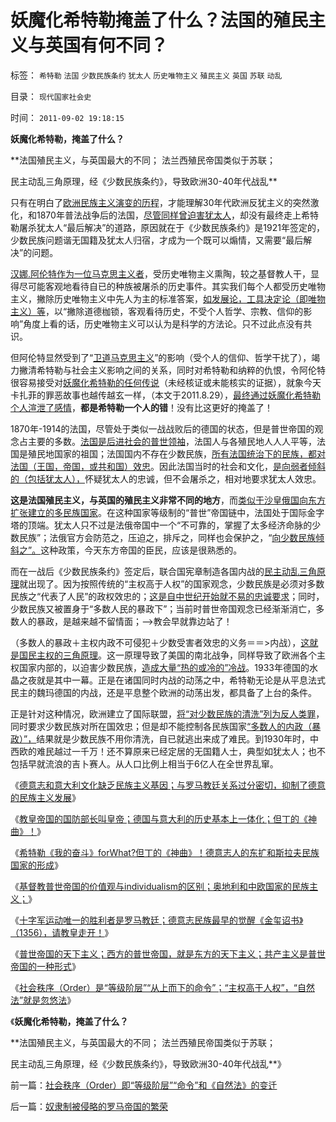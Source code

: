 # 妖魔化希特勒掩盖了什么？法国的殖民主义与英国有何不同？

标签： `希特勒` `法国` `少数民族条约` `犹太人` `历史唯物主义` `殖民主义` `英国` `苏联` `动乱` 

目录： `现代国家社会史`

时间： `2011-09-02 19:18:15`

**妖魔化希特勒，掩盖了什么？**

**法国殖民主义，与英国最大的不同； 法兰西殖民帝国类似于苏联；

民主动乱三角原理，经《少数民族条约》，导致欧洲30-40年代战乱**

只有在明白了[欧洲民族主义演变的历程](../../../2010/10/28/世界民族主义运动后期的东方插曲.md)，才能理解30年代欧洲反犹主义的突然激化，和1870年普法战争后的法国，[尽管同样曾迫害犹太人](../../../2011/8/26/基督教对民主、科学和市场经济的顽强抵抗.md)，却没有最终走上希特勒屠杀犹太人“最后解决”的道路，原因就在于《少数民族条约》是1921年签定的，少数民族问题谐无国籍及犹太人归宿，才成为一个既可以煽情，又需要“最后解决”的问题。

[汉娜.阿伦特作为一位马克思主义者](../../../2011/8/27/共济会指“国际犹太人阴谋集团”即《货币战争》.md)，受历史唯物主义熏陶，较之基督教人干，显得尽可能客观地看待自已的种族被屠杀的历史事件。其实我们每个人都受历史唯物主义，撇除历史唯物主义中先人为主的标准答案，[如发展论，工具决定论（即唯物主义）等](../../../2010/6/6/“历史唯物主义”道德史观讨论集.md)，以“撇除道德枷锁，客观看待历史，不受个人哲学、宗教、信仰的影响”角度上看的话，历史唯物主义可以认为是科学的方法论。只不过此点没有共识。

但阿伦特显然受到了“[卫道马克思主义](../../../2011/8/27/基督教的反犹主义和马克思主义.md)”的影响（受个人的信仰、哲学干扰了），竭力撇清希特勒与社会主义影响之间的关系，同时对希特勒和纳粹的仇恨，令阿伦特很容易接受对[妖魔化希特勒的任何传说](../../../2011/8/11/文明史即资本主义史；人类社会＝（奴隶制＋资本主义）.md)（未经核证或未能核实的证据），就象今天卡扎菲的罪恶故事也越传越玄一样，（本文于2011.8.29），[最终通过妖魔化希特勒个人渲泄了感情](../../../2011/7/21/基督教意识形态对奴隶制的偏见.md)，**都是希特勒一个人的错**！没有比这更好的掩盖了！

1870年-1914的法国，尽管处于类似一战战败后的德国的状态，但是普世帝国的观念占主要的多数。[法国是后进社会的普世领袖](../../../2011/3/25/非法无正义；不要信仰“内战不可避免”；.md)，法国人与各殖民地人人人平等，法国是殖民地国家的祖国；法国国内不存在少数民族，[所有法国统治下的民族，都对法国（王国，帝国，或共和国）效忠](../../../2009/10/12/郭跳跳折腾“新爱国主义”盗版理学之嫌.md)。因此法国当时的社会和文化，[是向弱者倾斜的（包括犹太人），](../../../2011/7/20/多数人暴政会自然转变为专制.md)怀疑犹太人的忠诚，但不会屠杀之，相对地要求犹太人效忠。

**这是法国殖民主义，与英国的殖民主义非常不同的地方**，而[类似于沙皇俄国向东方扩张建立的多民族国家](http://blog.sina.com.cn/s/blog_5563a64d0100aqam.html)。在这种国家等级制的“普世”帝国链中，法国处于国际金字塔的顶端。犹太人只不过是法俄帝国中一个“不可靠的，掌握了太多经济命脉的少数民族”；法俄官方会防范之，压迫之，排斥之，同样也会保护之，“[向少数民族倾斜之”。](../../../2008/10/29/民主社会不需要有倾向性的“民族政策”.md)这种政策，今天东方帝国的臣民，应该是很熟悉的。

而在一战后《少数民族条约》签定后，联合国宪章制造各国内战的[民主动乱三角原理](../../../2011/5/27/蒙代尔三角和民主进程和奇迹.md)就出现了。因为按照传统的“主权高于人权”的国家观念，少数民族是必须对多数民族之“代表了人民”的政权效忠的；[这是自中世纪开始就不易的忠诚要求](../../../2011/2/7/君权神授的爱国和国民社会的公德.md)；同时，少数民族又被置身于“多数人民的暴政下”；当前时普世帝国观念已经渐渐消亡，多数人的暴政，是越来越不留情面；——>教会早就靠边站了！

（多数人的暴政＋主权内政不可侵犯＋少数受害者效忠的义务＝＝>内战），[这就是国民主权的三角原理](../../../2011/4/5/二战后亚非拉“民主乱局”的三角原理.md)。这一原理导致了美国的南北战争，同样导致了欧洲各个主权国家内部的，以迫害少数民族，[造成大量“热的或冷的”冷战](../../../2011/4/5/西方出口民主，东方进口内战.md)。1933年德国的水晶之夜就是其中一幕。正是在诸国同时内战的动荡之中，希特勒无论是从平息法式民主的魏玛德国的内战，还是平息整个欧洲的动荡出发，都具备了上台的条件。

正是针对这种情况，欧洲建立了国际联盟，[将“对少数民族的清洗”列为反人类罪](../../../2011/4/18/操纵“反人类罪”可以成为反人类的手段.md)，同时要求少数民族对所在国效忠；但是却不能控制各民族国家[“多数人的内政（暴政）”，](../../../2010/12/2/马克思阶级斗争观点和社会政治模型.md)结果就是少数民族不用你清洗，自已就逃出来成了难民。到1930年时，中西欧的难民越过一千万！还不算原来已经定居的无国籍人士，典型如犹太人；也不包括早就流浪的吉卜赛人。从人口比例上相当于6亿人在全世界乱窜。

《[德意志和意大利文化缺乏民族主义基因；与罗马教廷关系过分密切，抑制了德意的民族主义发展](../../../2011/9/1/德意志和意大利缺乏民族主义传统.md)》

《[教皇帝国的国防部长叫皇帝；德国与意大利的历史基本上一体化；但丁的《神曲》！](../../../2011/9/1/教皇的国防部长叫皇帝.md)》

《[希特勒《我的奋斗》forWhat?但丁的《神曲》！德意志人的东扩和斯拉夫民族国家的形成](../../../2011/9/1/希特勒《我的奋斗》，但丁的《神曲》，东扩的“生存空间”.md)》

《[基督教普世帝国的价值观与individualism的区别；奥地利和中欧国家的民族主义；](../../../2011/9/1/普世帝国的价值观和induvidualism和奥地利.md)》

《[十字军运动唯一的胜利者是罗马教廷；德意志民族最早的觉醒《金玺诏书》（1356），请教皇走开！](../../../2011/9/2/十字军运动“示形于外实侵于内”.md)》

《[普世帝国的天下主义；西方的普世帝国，就是东方的天下主义；共产主义是普世帝国的一种形式](../../../2011/9/2/普世帝国的天下主义.md)》

《[社会秩序（Order）是“等级阶层”“从上而下的命令”；“主权高于人权”，“自然法”就是忽悠法](../../../2011/9/2/社会秩序（Order）即“等级阶层”“命令”和《自然法》的变迁.md)》

《**妖魔化希特勒，掩盖了什么？**

**法国殖民主义，与英国最大的不同； 法兰西殖民帝国类似于苏联；

民主动乱三角原理，经《少数民族条约》，导致欧洲30-40年代战乱**》



前一篇：[社会秩序（Order）即“等级阶层”“命令”和《自然法》的变迁](../../../2011/9/2/社会秩序（Order）即“等级阶层”“命令”和《自然法》的变迁.md)

后一篇：[奴隶制被侵略的罗马帝国的繁荣](../../../2011/9/2/奴隶制被侵略的罗马帝国的繁荣.md)